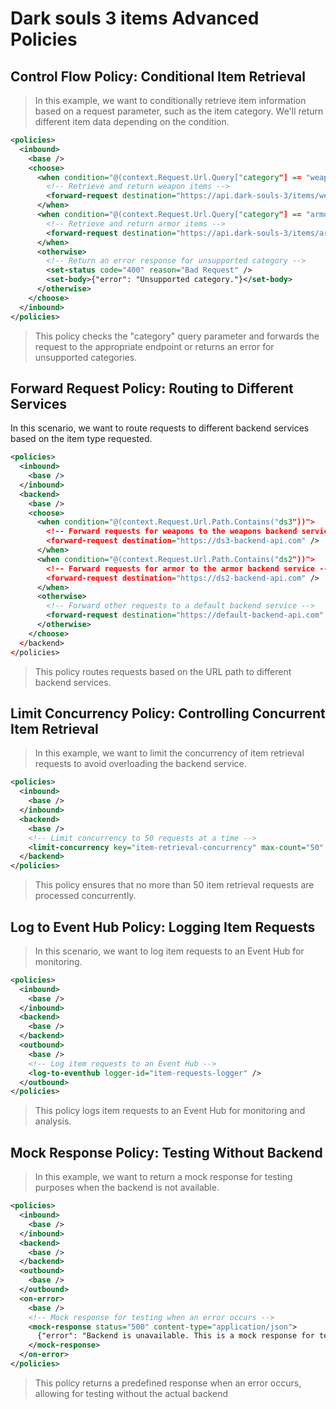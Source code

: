 # Dark souls 3 items Advanced Policies

## Control Flow Policy: Conditional Item Retrieval

> In this example, we want to conditionally retrieve item information based on a request parameter, such as the item category. We'll return different item data depending on the condition.

```xml
<policies>
  <inbound>
    <base />
    <choose>
      <when condition="@(context.Request.Url.Query["category"] == "weapons")">
        <!-- Retrieve and return weapon items -->
        <forward-request destination="https://api.dark-souls-3/items/weapons" />
      </when>
      <when condition="@(context.Request.Url.Query["category"] == "armor")">
        <!-- Retrieve and return armor items -->
        <forward-request destination="https://api.dark-souls-3/items/armor" />
      </when>
      <otherwise>
        <!-- Return an error response for unsupported category -->
        <set-status code="400" reason="Bad Request" />
        <set-body>{"error": "Unsupported category."}</set-body>
      </otherwise>
    </choose>
  </inbound>
</policies>
```

> This policy checks the "category" query parameter and forwards the request to the appropriate endpoint or returns an error for unsupported categories.

## Forward Request Policy: Routing to Different Services

In this scenario, we want to route requests to different backend services based on the item type requested.

```xml
<policies>
  <inbound>
    <base />
  </inbound>
  <backend>
    <base />
    <choose>
      <when condition="@(context.Request.Url.Path.Contains("ds3"))">
        <!-- Forward requests for weapons to the weapons backend service -->
        <forward-request destination="https://ds3-backend-api.com" />
      </when>
      <when condition="@(context.Request.Url.Path.Contains("ds2"))">
        <!-- Forward requests for armor to the armor backend service -->
        <forward-request destination="https://ds2-backend-api.com" />
      </when>
      <otherwise>
        <!-- Forward other requests to a default backend service -->
        <forward-request destination="https://default-backend-api.com" />
      </otherwise>
    </choose>
  </backend>
</policies>
```
> This policy routes requests based on the URL path to different backend services.


## Limit Concurrency Policy: Controlling Concurrent Item Retrieval

> In this example, we want to limit the concurrency of item retrieval requests to avoid overloading the backend service.


```xml
<policies>
  <inbound>
    <base />
  </inbound>
  <backend>
    <base />
    <!-- Limit concurrency to 50 requests at a time -->
    <limit-concurrency key="item-retrieval-concurrency" max-count="50" />
  </backend>
</policies>
```
> This policy ensures that no more than 50 item retrieval requests are processed concurrently.

## Log to Event Hub Policy: Logging Item Requests

> In this scenario, we want to log item requests to an Event Hub for monitoring.

```xml
<policies>
  <inbound>
    <base />
  </inbound>
  <backend>
    <base />
  </backend>
  <outbound>
    <base />
    <!-- Log item requests to an Event Hub -->
    <log-to-eventhub logger-id="item-requests-logger" />
  </outbound>
</policies>
```

> This policy logs item requests to an Event Hub for monitoring and analysis.

## Mock Response Policy: Testing Without Backend

> In this example, we want to return a mock response for testing purposes when the backend is not available.

```xml
<policies>
  <inbound>
    <base />
  </inbound>
  <backend>
    <base />
  </backend>
  <outbound>
    <base />
  </outbound>
  <on-error>
    <base />
    <!-- Mock response for testing when an error occurs -->
    <mock-response status="500" content-type="application/json">
      {"error": "Backend is unavailable. This is a mock response for testing."}
    </mock-response>
  </on-error>
</policies>
```

> This policy returns a predefined response when an error occurs, allowing for testing without the actual backend
